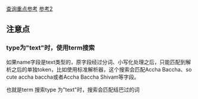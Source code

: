 [查询重点参考](https://n3xtchen.github.io/n3xtchen/elasticsearch/2017/07/05/elasticsearch-23-useful-query-example)
[参考2](https://blog.csdn.net/abc123lzf/article/details/103034547)


## 注意点

### type为"text"时，使用term搜索

如果name字段是text类型的，原字段经过分词、小写化处理之后，只能匹配到解析之后的单独token，比如使用标准解析器，这个搜索会匹配Accha Baccha、so cute accha baccha或者Accha Baccha Shivam等字段。

也就是term 搜索type 为"text"时，搜索会匹配结巴过的词